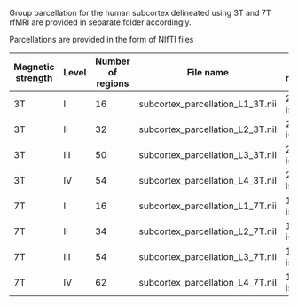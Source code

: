 Group parcellation for the human subcortex delineated using 3T and 7T rfMRI are provided in separate folder accordingly.

Parcellations are provided in the form of NIfTI files

| Magnetic strength | Level | Number of regions | File name | Spatial resolution |
| ----------------- | ----- | ----------------- | --------- | ------------------ |
| 3T | I | 16 | subcortex_parcellation_L1_3T.nii | 2mm isotropic |
| 3T | II | 32 | subcortex_parcellation_L2_3T.niI | 2mm isotropic |
| 3T | III | 50 | subcortex_parcellation_L3_3T.niI | 2mm isotropic |
| 3T | IV | 54 | subcortex_parcellation_L4_3T.niI | 2mm isotropic |
| 7T | I | 16 | subcortex_parcellation_L1_7T.nii | 1.6mm isotropic |
| 7T | II | 34 | subcortex_parcellation_L2_7T.niI | 1.6mm isotropic |
| 7T | III | 54 | subcortex_parcellation_L3_7T.niI | 1.6mm isotropic |
| 7T | IV | 62 | subcortex_parcellation_L4_7T.niI | 1.6mm isotropic |
